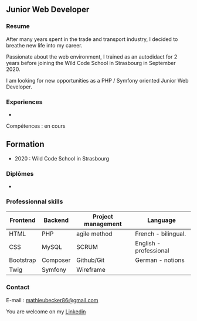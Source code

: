 ## Junior Web Developer  
  

### Resume 
  
After many years spent in the trade and transport industry, I decided to breathe new life into my career.

Passionate about the web environment, I trained as an autodidact for 2 years before joining the Wild Code School in Strasbourg in September 2020.

I am looking for new opportunities as a PHP / Symfony oriented Junior Web Developer.

### Experiences
   
-  
    
  Compétences : en cours  
  
## Formation  

- 2020 :  Wild Code School in Strasbourg



### Diplômes

* 

### Professionnal skills  
  
|Frontend     |Backend  |Project management   |Language              |  
|--           |--       |--                   |--                    |  
|HTML         |PHP      |agile method         |French - bilingual.   |  
|CSS          |MySQL    |SCRUM                |English - professional|
|Bootstrap    |Composer |Github/Git           |German - notions      |  
|Twig         |Symfony  |Wireframe            |                      |  
  

### Contact

 E-mail : mathieubecker86@gmail.com
 
 You are welcome on my [Linkedin](https://www.linkedin.com/in/mathieu-becker86/)
 
 



